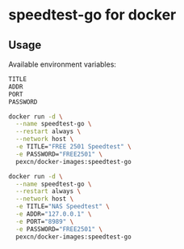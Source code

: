 # speedtest-go for docker

## Usage

Available environment variables:
```bash
TITLE
ADDR
PORT
PASSWORD
```

```bash
docker run -d \
  --name speedtest-go \
  --restart always \
  --network host \
  -e TITLE="FREE 2501 Speedtest" \
  -e PASSWORD="FREE2501" \
  pexcn/docker-images:speedtest-go

docker run -d \
  --name speedtest-go \
  --restart always \
  --network host \
  -e TITLE="NAS Speedtest" \
  -e ADDR="127.0.0.1" \
  -e PORT="8989" \
  -e PASSWORD="FREE2501" \
  pexcn/docker-images:speedtest-go
```
